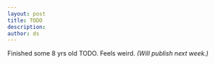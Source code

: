 ```yaml
---
layout: post
title: TODO
description:
author: ds
---
```


Finished some 8 yrs old TODO. Feels weird.
_(Will publish next week.)_
